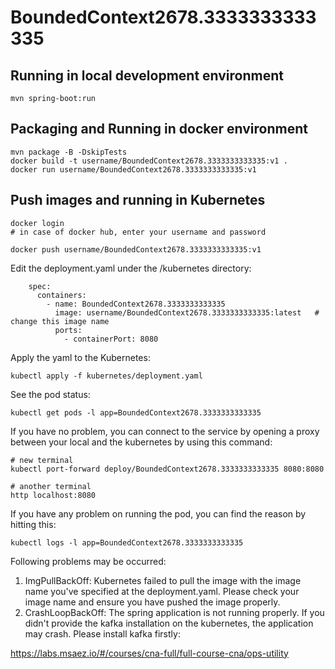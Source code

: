 # BoundedContext2678.3333333333335

## Running in local development environment

```
mvn spring-boot:run
```

## Packaging and Running in docker environment

```
mvn package -B -DskipTests
docker build -t username/BoundedContext2678.3333333333335:v1 .
docker run username/BoundedContext2678.3333333333335:v1
```

## Push images and running in Kubernetes

```
docker login 
# in case of docker hub, enter your username and password

docker push username/BoundedContext2678.3333333333335:v1
```

Edit the deployment.yaml under the /kubernetes directory:
```
    spec:
      containers:
        - name: BoundedContext2678.3333333333335
          image: username/BoundedContext2678.3333333333335:latest   # change this image name
          ports:
            - containerPort: 8080

```

Apply the yaml to the Kubernetes:
```
kubectl apply -f kubernetes/deployment.yaml
```

See the pod status:
```
kubectl get pods -l app=BoundedContext2678.3333333333335
```

If you have no problem, you can connect to the service by opening a proxy between your local and the kubernetes by using this command:
```
# new terminal
kubectl port-forward deploy/BoundedContext2678.3333333333335 8080:8080

# another terminal
http localhost:8080
```

If you have any problem on running the pod, you can find the reason by hitting this:
```
kubectl logs -l app=BoundedContext2678.3333333333335
```

Following problems may be occurred:

1. ImgPullBackOff:  Kubernetes failed to pull the image with the image name you've specified at the deployment.yaml. Please check your image name and ensure you have pushed the image properly.
1. CrashLoopBackOff: The spring application is not running properly. If you didn't provide the kafka installation on the kubernetes, the application may crash. Please install kafka firstly:

https://labs.msaez.io/#/courses/cna-full/full-course-cna/ops-utility

